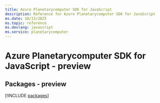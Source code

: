 ```yaml
---
title: Azure Planetarycomputer SDK for JavaScript
description: Reference for Azure Planetarycomputer SDK for JavaScript
ms.date: 10/13/2025
ms.topic: reference
ms.devlang: javascript
ms.service: planetarycomputer
---
```

# Azure Planetarycomputer SDK for JavaScript - preview
## Packages - preview
[!INCLUDE [packages](planetarycomputer-index.md)]